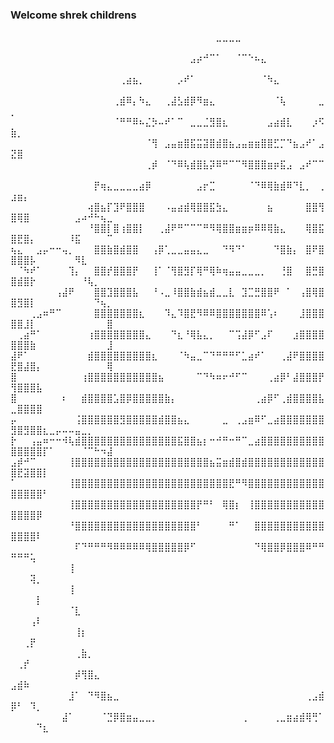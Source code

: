 ### Welcome shrek childrens 

⠀⠀⠀⠀⠀⠀⠀⠀⠀⠀⠀⠀⠀⠀⠀⠀⠀⠀⠀⠀⠀⠀⠀⠀⠀⠀⠀⠀⠀⠀⠀⠀⣀⣀⣀⣀⠀⠀⠀⠀⠀⠀⠀⠀⠀⠀⠀⠀⠀⠀⠀⠀⠀⠀⠀⠀⠀⠀⠀⠀⠀⠀⠀⠀⠀
⠀⠀⠀⠀⠀⠀⠀⠀⠀⠀⠀⠀⠀⠀⠀⠀⠀⠀⠀⠀⠀⠀⠀⠀⠀⠀⠀⠀⣠⡴⠚⠉⠁⠀⠀⠈⠉⠑⠦⣄⠀⠀⠀⠀⠀⠀⠀⠀⠀⠀⠀⠀⠀⠀⠀⠀⠀⠀⠀⠀⠀⠀⠀⠀⠀
⠀⠀⠀⠀⠀⠀⠀⠀⠀⠀⠀⠀⠀⠀⠀⠀⠀⢀⣴⣦⡀⠀⠀⠀⠀⠀⡠⠞⠁⠀⠀⠀⠀⠀⠀⠀⠀⠀⠀⠈⠳⣄⠀⠀⠀⠀⠀⠀⠀⠀⠀⠀⠀⠀⠀⠀⠀⠀⠀⠀⠀⠀⠀⠀⠀
⠀⠀⠀⠀⠀⠀⠀⠀⠀⠀⠀⠀⠀⠀⠀⠀⢀⣾⠿⡄⠳⣄⠀⠀⢀⣼⣣⣾⡿⠻⣶⣄⠀⠀⠀⠀⠀⠀⠀⠀⠀⠈⢧⠀⠀⠀⠀⠀⣀⡀⠀⠀⠀⠀⠀⠀⠀⠀⠀⠀⠀⠀⠀⠀⠀
⠀⠀⠀⠀⠀⠀⠀⠀⠀⠀⠀⠀⠀⠀⠀⠀⠈⠛⠛⠿⠦⣌⡳⠤⠞⠁⠉⠀⣀⣀⣈⣻⣿⣆⠀⠀⠀⠀⠀⠀⣠⣴⣾⣇⠀⠀⠀⡰⠫⣷⡀⠀⠀⠀⠀⠀⠀⠀⠀⠀⠀⠀⠀⠀⠀
⠀⠀⠀⠀⠀⠀⠀⠀⠀⠀⠀⠀⠀⠀⠀⠀⠀⠀⠀⠀⠀⠈⢻⠀⣠⣤⣶⣿⣯⣭⣽⣿⣾⣿⣦⣠⣤⣶⣶⣿⣿⣋⡉⠙⣦⣠⠞⠁⣠⣝⣿⠀⠀⠀⠀⠀⠀⠀⠀⠀⠀⠀⠀⠀⠀
⠀⠀⠀⠀⠀⠀⠀⠀⠀⠀⠀⠀⠀⠀⠀⠀⠀⠀⠀⠀⠀⢀⡾⠀⠈⠙⠿⢧⣾⣿⣧⡽⠿⠛⠉⠉⠻⣿⣿⣿⣶⡶⣯⣠⠀⣠⠞⠉⠉⠀⠀⠀⠀⠀⠀⠀⠀⠀⠀⠀⠀⠀⠀⠀⠀
⠀⠀⠀⠀⠀⠀⠀⠀⠀⠀⠀⠀⠀⡟⢶⣄⣀⣀⣀⣀⣴⡿⠀⠀⠀⠀⠀⠀⠀⣠⡖⣉⠀⠀⠀⠀⠀⠈⠙⠿⢿⣷⣾⠿⠙⣇⡀⠀⢀⣰⣶⡄⠀⠀⠀⠀⠀⠀⠀⠀⠀⠀⠀⠀⠀
⠀⠀⠀⠀⠀⠀⠀⠀⠀⠀⠀⠀⢴⣿⣦⡏⣹⠟⣿⣿⣿⠀⠀⠀⠠⣤⣴⣾⢿⣿⣿⣯⣳⣄⠀⠀⠀⠀⠀⠀⣦⠀⠀⠀⠀⠀⣿⣿⢻⣿⢿⣿⠀⠀⠀⠀⠀⠀⠀⣠⠴⠚⠓⢦⣀
⠀⠀⠀⠀⠀⠀⠀⠀⠀⠀⠀⠀⠘⣿⣿⡇⣿⢰⣿⣿⡇⠀⠀⢀⣼⠟⠛⠉⠉⠉⠛⠻⢿⣿⣿⣶⣶⡶⠿⠿⢿⣷⣄⠀⠀⠀⢿⣿⣯⣿⣟⣿⡄⠀⠀⠀⠀⠀⠸⣯⠀⠀⠀⠀⠉
⢦⣄⠀⠀⣠⡤⠒⠒⢤⡀⠀⠀⠀⣿⣿⣷⣿⣾⣿⣿⠀⠀⢠⡿⢁⣀⣀⣤⣤⣄⣀⠀⠀⠙⠻⠙⠁⠀⠀⠀⠀⠙⣿⣷⡄⠀⣿⠟⣿⣿⣿⣿⡧⠀⠀⠀⠀⠀⠀⠻⣇⠀⠀⠀⠀
⠀⠈⠳⠞⠁⠀⠀⠀⠀⢹⡄⠀⠀⣿⣿⡞⣿⣿⣿⡟⠀⠀⢸⠁⠈⢻⣿⣻⡏⢿⠛⢿⠷⢶⣤⣤⣀⣀⣀⡀⠀⠀⢘⣿⠀⠀⣿⣛⣿⣿⣾⣿⡗⠀⠀⠀⠀⠀⠀⠀⠘⢧⡀⠀⠀
⠀⠀⠀⠀⠀⠀⠀⢠⣼⠟⠀⠀⠀⣿⣿⣹⣿⣿⣿⣧⠀⠀⠘⠠⣀⠸⣿⣿⣷⣾⣦⣾⣀⣀⣇⠀⣹⣉⣛⣿⣿⠟⠀⠁⠀⢠⣿⢿⣿⣿⣻⣿⡇⠀⠀⠀⠀⠀⠀⠀⠀⠀⠙⢦⡀
⠀⠀⠀⢀⣠⠶⠛⠉⠀⠀⠀⠀⠀⣿⣿⣿⣿⣿⣿⣿⣆⠀⠀⠀⠹⣄⠹⣿⣟⠻⠿⠿⣿⣿⣿⣿⣿⣿⣿⠿⢡⠆⠀⠀⠀⣸⣿⣿⣿⣿⣿⣸⡇⠀⠀⠀⠀⠀⠀⠀⠀⠀⠀⠀⣿
⠀⢀⣴⠛⠁⠀⠀⠀⠀⠀⠀⠀⢰⣿⣿⣿⣿⣿⣿⣿⣿⣄⠀⠀⠀⠙⣆⠘⢿⣧⣄⡀⠀⠀⠉⢩⣼⡿⠋⣠⠏⠀⠀⠀⣰⣿⣿⣿⣿⣿⣿⣿⣷⠀⠀⠀⠀⠀⠀⠀⠀⠀⠀⠀⣸
⣼⠟⠁⠀⠀⠀⠀⠀⠀⠀⠀⠀⣾⣿⣿⣿⣿⣿⣿⣿⣿⣿⣆⠀⠀⠀⠈⠳⣤⣀⠉⠙⠛⠛⠛⠋⣁⣴⠞⠁⠀⠀⢀⣼⠟⣿⣿⣿⣿⣟⣿⣼⣿⡄⠀⠀⠀⠀⠀⠀⠀⠀⠀⠀⢿
⣿⠀⠀⠀⠀⠀⠀⠀⠀⠀⠀⢰⣿⣿⣿⣿⣿⣿⣿⣿⣿⣿⣿⣦⠀⠀⠀⠀⠀⠉⠙⠳⠶⠖⠚⠋⠉⠀⠀⠀⢀⣴⡿⠃⣼⣿⣿⣿⡟⢻⣿⣿⣿⣧⠀⠀⠀⠀⠀⠀⠀⠀⠀⠀⠀
⣿⠀⠀⠀⠀⠀⠀⠀⠆⠀⠀⣾⣿⣿⣿⣿⣡⣿⡿⣿⣿⣿⣿⣿⣷⡄⠀⠀⠀⠀⠀⠀⠀⠀⠀⠀⠀⠀⢀⣴⡿⠋⢀⣾⣿⣿⣿⣿⣧⣀⣿⣿⣿⣿⠀⠀⠀⠀⠀⠀⠀⠀⠀⠀⠀
⡤⠀⠀⠀⠀⠀⠀⠀⠀⠀⢨⣿⣿⣿⣿⣿⣿⣻⣿⣿⣿⣿⣿⣾⣿⣿⣦⣄⠀⠀⠀⠀⠀⣀⠀⢀⣠⣶⠿⠋⣀⣴⣿⣿⣿⣿⣿⣿⣿⣻⣿⣻⣿⣿⣆⣀⡤⠤⠤⣤⣀⡀⠀⠀⠀
⡗⠀⠀⢠⣤⠶⠒⠒⠺⢧⣾⣿⣿⣿⣿⣿⣿⣿⣿⣿⣿⣿⣿⣿⣿⣿⣯⣿⣿⣦⡆⠒⠚⠛⠒⠛⠉⣀⣴⣿⣿⣿⣿⣿⣿⣿⣿⣿⣿⣿⣿⣿⣿⣿⡏⠁⠀⠀⠀⠀⠈⠉⠓⠲⣼
⣠⡾⠚⠉⠀⠀⠀⠀⠀⢸⣿⣿⣿⣿⣿⣿⣿⣿⣿⣿⣿⣿⣿⣿⣿⣿⣿⣿⣿⣿⣿⣦⣭⣶⣾⣿⣾⣿⣿⣿⣿⣿⣿⣿⣿⣿⣿⣿⣿⣿⣟⣽⣿⣿⡇⠀⠀⠀⠀⠀⠀⠀⠀⠀⠀
⠁⠀⠀⠀⠀⠀⠀⠀⠀⢸⣿⣿⣿⣿⣿⣿⣿⣿⣿⣿⣿⣿⣿⣿⣿⣿⣿⣿⣿⣿⣿⣿⣿⣿⣟⠛⠻⣿⣿⣿⣿⣿⣿⣿⣿⣿⣿⣿⣿⣿⣿⣿⣿⣿⠃⠀⠀⠀⠀⠀⠀⠀⠀⠀⠀
⠀⠀⠀⠀⠀⠀⠀⠀⠀⢸⣿⣿⣿⣿⣿⣿⣿⣿⣿⣿⣿⣿⣿⣿⣿⣿⣿⣿⣿⡟⠛⠃⠀⢿⣿⡆⠀⢸⣿⣿⣿⣿⣿⣿⣿⣿⣿⣿⣿⣿⣿⣿⣿⡿⠀⠀⠀⠀⠀⠀⠀⠀⠀⠀⠀
⠀⠀⠀⠀⠀⠀⠀⠀⠀⠘⣿⣿⣿⣿⣿⣿⣿⣿⣿⣿⣿⣿⣿⣿⣿⣿⣿⣿⣿⠃⠀⠀⠀⠀⠛⠁⠀⠀⣿⣿⣿⣿⣿⣿⣿⣿⣿⣿⣿⣿⣿⣿⣿⠇⠀⠀⠀⠀⠀⠀⠀⠀⠀⠀⠀
⠀⠀⠀⠀⠀⠀⠀⠀⠀⠀⠏⠙⠛⠛⠛⠻⠿⠿⠿⠿⠿⢿⣿⣿⣿⣿⣿⡿⠋⠀⠀⠀⠀⠀⠀⠀⠀⠀⠙⢿⣿⣿⡿⣿⣿⣿⠿⠛⠛⠛⠛⠛⢥⠀⠀⠀⠀⠀⠀⠀⠀⠀⠀⠀⠀
⠀⠀⠀⠀⠀⠀⠀⠀⠀⢸⠀⠀⠀⠀⠀⠀⠀⠀⠀⠀⠀⠀⠀⠀⠀⠀⠀⠀⠀⠀⠀⠀⠀⠀⠀⠀⠀⠀⠀⠀⠀⠀⠀⠀⠀⠀⠀⠀⠀⠀⠀⠀⢽⡀⠀⠀⠀⠀⠀⠀⠀⠀⠀⠀⠀
⠀⠀⠀⠀⠀⠀⠀⠀⠀⢸⠀⠀⠀⠀⠀⠀⠀⠀⠀⠀⠀⠀⠀⠀⠀⠀⠀⠀⠀⠀⠀⠀⠀⠀⠀⠀⠀⠀⠀⠀⠀⠀⠀⠀⠀⠀⠀⠀⠀⠀⠀⠀⠀⡇⠀⠀⠀⠀⠀⠀⠀⠀⠀⠀⠀
⠀⠀⠀⠀⠀⠀⠀⠀⠀⠈⣇⠀⠀⠀⠀⠀⠀⠀⠀⠀⠀⠀⠀⠀⠀⠀⠀⠀⠀⠀⠀⠀⠀⠀⠀⠀⠀⠀⠀⠀⠀⠀⠀⠀⠀⠀⠀⠀⠀⠀⠀⠀⢠⠇⠀⠀⠀⠀⠀⠀⠀⠀⠀⠀⠀
⠀⠀⠀⠀⠀⠀⠀⠀⠀⠀⢸⡆⠀⠀⠀⠀⠀⠀⠀⠀⠀⠀⠀⠀⠀⠀⠀⠀⠀⠀⠀⠀⠀⠀⠀⠀⠀⠀⠀⠀⠀⠀⠀⠀⠀⠀⠀⠀⠀⠀⠀⢀⡟⠀⠀⠀⠀⠀⠀⠀⠀⠀⠀⠀⠀
⠀⠀⠀⠀⠀⠀⠀⠀⠀⠀⢀⣷⡀⠀⠀⠀⠀⠀⠀⠀⠀⠀⠀⠀⠀⠀⠀⠀⠀⠀⠀⠀⠀⠀⠀⠀⠀⠀⠀⠀⠀⠀⠀⠀⠀⠀⠀⠀⠀⠀⢀⡞⠀⠀⠀⠀⠀⠀⠀⠀⠀⠀⠀⠀⠀
⠀⠀⠀⠀⠀⠀⠀⠀⠀⠀⡾⢻⣿⣄⠀⠀⠀⠀⠀⠀⠀⠀⠀⠀⠀⠀⠀⠀⠀⠀⠀⠀⠀⠀⠀⠀⠀⠀⠀⠀⠀⠀⠀⠀⠀⠀⠀⠀⠀⣠⣾⠷⠀⠀⠀⠀⠀⠀⠀⠀⠀⠀⠀⠀⠀
⠀⠀⠀⠀⠀⠀⠀⠀⠀⣸⠁⠀⠙⠻⣿⣦⣀⠀⠀⠀⠀⠀⠀⠀⠀⠀⠀⠀⠀⠀⠀⠀⠀⠀⠀⠀⠀⠀⠀⠀⠀⠀⠀⠀⠀⠀⢀⣠⣾⡿⠃⠀⠹⡀⠀⠀⠀⠀⠀⠀⠀⠀⠀⠀⠀
⠀⠀⠀⠀⠀⠀⠀⠀⣼⠁⠀⠀⠀⠀⠈⣙⡿⣿⣶⣤⣀⣀⡀⠀⠀⠀⠀⠀⠀⠀⠀⠀⠀⠀⠀⠀⢀⠀⠀⠀⠀⢀⣀⣶⣴⣾⢿⢛⠁⠀⠀⠀⠀⠙⣆⠀⠀⠀⠀⠀⠀⠀⠀⠀⠀

<!--
**3uba/3uba** is a ✨ _special_ ✨ repository because its `README.md` (this file) appears on your GitHub profile.

Here are some ideas to get you started:

- 🔭 I’m currently working on ...
- 🌱 I’m currently learning ...
- 👯 I’m looking to collaborate on ...
- 🤔 I’m looking for help with ...
- 💬 Ask me about ...
- 📫 How to reach me: ...
- 😄 Pronouns: ...
- ⚡ Fun fact: ...
-->
